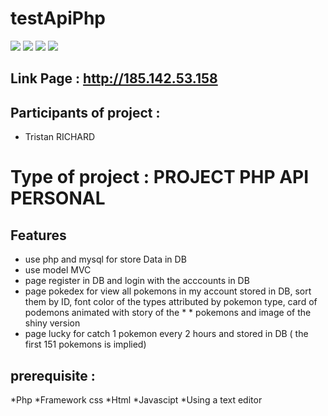 # testApiPhp

<img src="https://img.shields.io/badge/HTML5-E34F26?style=for-the-badge&logo=html5&logoColor=white">
<img src="https://img.shields.io/badge/CSS-239120?&style=for-the-badge&logo=css3&logoColor=white">
<img src="https://img.shields.io/badge/JavaScript-F7DF1E?style=for-the-badge&logo=javascript&logoColor=black">
<img src="https://img.shields.io/badge/PHP-777BB4?style=for-the-badge&logo=php&logoColor=white">

## Link Page : http://185.142.53.158
 
## Participants of project : 
 
* Tristan RICHARD
 
# Type of project : PROJECT PHP API PERSONAL
 
## Features
* use php and mysql for store Data in DB
* use model MVC 
* page register in DB and login with the acccounts in DB
* page pokedex for view all pokemons in my account stored in DB, sort them by ID, font color of the types attributed by pokemon type, card of podemons animated with story of the * * pokemons and image of the shiny version
* page lucky for catch 1 pokemon every 2 hours and stored in DB ( the first 151 pokemons is implied)

 
## prerequisite :

*Php
*Framework css
*Html
*Javascipt
*Using a text editor
